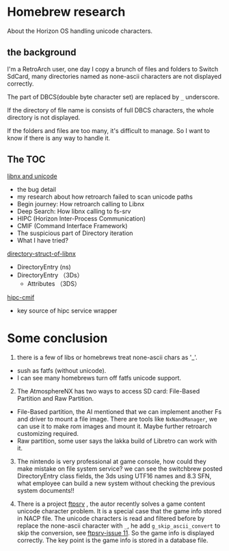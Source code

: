 # Homebrew research
About the Horizon OS handling unicode characters.

## the background
I'm a RetroArch user, one day I copy a brunch of files and folders to Switch SdCard, many directories named as none-ascii characters are not displayed correctly.

The part of DBCS(double byte character set) are replaced by `_` underscore.

If the directory of file name is consists of full DBCS characters, the whole directory is not displayed.

If the folders and files are too many, it's difficult to manage. So I want to know if there is any way to handle it.

## The TOC

[libnx and unicode](unicode-stories.md)
- the bug detail
- my research about how retroarch failed to scan unicode paths
- Begin journey: How retroarch calling to Libnx
- Deep Search: How libnx calling to fs-srv
- HIPC  (Horizon Inter-Process Communication)
- CMIF (Command Interface Framework)
- The suspicious part of Directory iteration
- What I have tried?

[directory-struct-of-libnx](directory-struct-of-libnx.md)
- DirectoryEntry (ns)
- DirectoryEntry （3Ds）
    - Attributes （3DS）



[hipc-cmif](hipc-cmif.md)
- key source of hipc service wrapper


# Some conclusion

1. there is a few of libs or homebrews treat none-ascii chars as '_'.
  - sush as fatfs (without unicode).
  - I can see many homebrews turn off fatfs unicode support. 

2. The AtmosphereNX has two ways to access SD card: File-Based Partition and Raw Partition. 
  - File-Based partition, the AI mentioned that we can implement another Fs and driver to mount a file image. 
    There are tools like `NxNandManager`, we can use it to make rom images and mount it. Maybe further retroarch customizing required.
  - Raw partition, some user says the lakka build of Libretro can work with it.

3. The nintendo is very professional at game console, how could they make mistake on file system service? we can see the switchbrew posted DirectoryEntry class fields, the 3ds using UTF16 names and 8.3 SFN, what employee can build a new system without checking the previous system documents!!

4. There is a project [ftpsrv](https://github.com/ITotalJustice/ftpsrv) , the autor recently solves a game content unicode character problem. It is a special case that the game info stored in NACP file. The unicode characters is read and filtered before by replace the none-ascii character with `_`, he add `g_skip_ascii_convert` to skip the conversion, see [ftpsrv-issue 11](https://github.com/ITotalJustice/ftpsrv/issues/11). So the game info is displayed correctly. The key point is the game info is stored in a database file.



